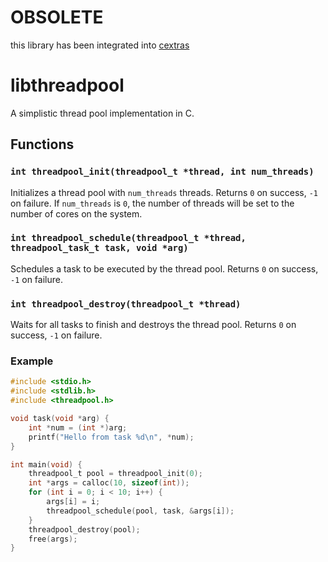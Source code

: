 # OBSOLETE

this library has been integrated into [cextras](https://github.com/Gottox/cextras)

# libthreadpool

A simplistic thread pool implementation in C.

## Functions

### `int threadpool_init(threadpool_t *thread, int num_threads)`

Initializes a thread pool with `num_threads` threads. Returns `0` on success,
`-1` on failure. If `num_threads` is `0`, the number of threads will be set to
the number of cores on the system.

### `int threadpool_schedule(threadpool_t *thread, threadpool_task_t task, void *arg)`

Schedules a task to be executed by the thread pool. Returns `0` on success,
`-1` on failure.

### `int threadpool_destroy(threadpool_t *thread)`

Waits for all tasks to finish and destroys the thread pool. Returns `0` on
success, `-1` on failure.

### Example

```c
#include <stdio.h>
#include <stdlib.h>
#include <threadpool.h>

void task(void *arg) {
	int *num = (int *)arg;
	printf("Hello from task %d\n", *num);
}

int main(void) {
	threadpool_t pool = threadpool_init(0);
	int *args = calloc(10, sizeof(int));
	for (int i = 0; i < 10; i++) {
		args[i] = i;
		threadpool_schedule(pool, task, &args[i]);
	}
	threadpool_destroy(pool);
	free(args);
}
```
